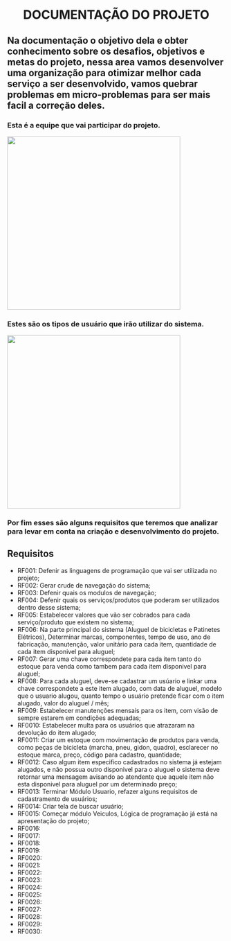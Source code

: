 <h1 align="center"> DOCUMENTAÇÃO DO PROJETO </h1>


<h2> Na documentação o objetivo dela e obter conhecimento sobre os desafios, objetivos e metas do projeto, nessa area vamos desenvolver uma organização para otimizar melhor cada serviço a ser desenvolvido, vamos quebrar problemas em micro-problemas para ser mais facil a correção deles. </h2>

<h3> Esta é a equipe que vai participar do projeto. </h3>

<image src= "https://github.com/Lima404/Locadora-de-bicicletas-e-patins-eletricos/blob/main/imagens/imagem.png" width=400/>

<h3> Estes são os tipos de usuário que irão utilizar do sistema. </h3>

<image src= "https://github.com/Lima404/Locadora-de-bicicletas-e-patins-eletricos/blob/main/imagens/perfil.png" width=400/>

<h3> Por fim esses são alguns requisitos que teremos que analizar para levar em conta na criação e desenvolvimento do projeto. </h3>

<h2> Requisitos </h2>

- RF001: Defenir as linguagens de programação que vai ser utilizada no projeto;
- RF002: Gerar crude de navegação do sistema;
- RF003: Defenir quais os modulos de navegação;
- RF004: Defenir quais os serviços/produtos que poderam ser utilizados dentro desse sistema;
- RF005: Estabelecer valores que vão ser cobrados para cada serviço/produto que existem no sistema;
- RF006: Na parte principal do sistema (Aluguel de bicicletas e Patinetes Elétricos), Determinar marcas, componentes, tempo de uso, ano de fabricação, manutenção, valor unitário para cada item, quantidade de cada item disponivel para aluguel;
- RF007: Gerar uma chave correspondete para cada item tanto do estoque para venda como tambem para cada item disponivel para aluguel;
- RF008: Para cada aluguel, deve-se cadastrar um usúario e linkar uma chave correspondete a este item alugado, com data de aluguel, modelo que o usuario alugou, quanto tempo o usuário pretende ficar com o item alugado, valor do aluguel / mês;
- RF009: Estabelecer manutenções mensais para os item, com visão de sempre estarem em condições adequadas;
- RF0010: Estabelecer multa para os usuários que atrazaram na devolução do item alugado;
- RF0011: Criar um estoque com movimentação de produtos para venda, como peças de bicicleta (marcha, pneu, gidon, quadro), esclarecer no estoque marca, preço, código para cadastro, quantidade;
- RF0012: Caso algum item especifico cadastrados no sistema já estejam alugados, e não possua outro disponivel para o aluguel o sistema deve retornar uma mensagem avisando ao atendente que aquele item não esta disponivel para aluguel por um determinado preço;
- RF0013: Terminar Módulo Usuario, refazer alguns requisitos de cadastramento de usuários;
- RF0014: Criar tela de buscar usuário;
- RF0015: Começar módulo Veiculos, Lógica de programação já está na apresentação do projeto;
- RF0016:
- RF0017:
- RF0018:
- RF0019:
- RF0020:
- RF0021:
- RF0022:
- RF0023:
- RF0024:
- RF0025:
- RF0026:
- RF0027:
- RF0028:
- RF0029:
- RF0030: